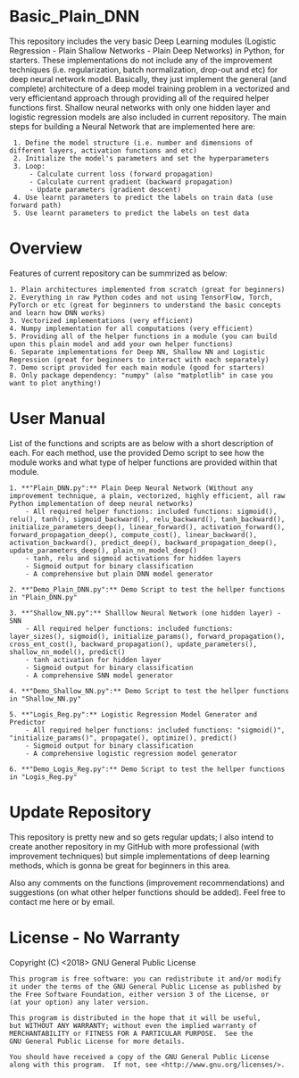# Basic_Plain_DNN
This repository includes the very basic Deep Learning modules (Logistic Regression - Plain Shallow Networks - Plain Deep Networks) in Python, for starters. These implementations do not include any of the improvement techniques (i.e. regularization, batch normalization, drop-out and etc) for deep neural network model. Basically, they just implement the general (and complete) architecture of a deep model training problem in a vectorized and very efficientand approach through providing all of the required helper functions first. Shallow neural networks with only one hidden layer and logistic regression models are also included in current repository. The main steps for building a Neural Network that are implemented here are:

     1. Define the model structure (i.e. number and dimensions of different layers, activation functions and etc) 
     2. Initialize the model's parameters and set the hyperparameters
     3. Loop:
         - Calculate current loss (forward propagation)
         - Calculate current gradient (backward propagation)
         - Update parameters (gradient descent)
     4. Use learnt parameters to predict the labels on train data (use forward path)
     5. Use learnt parameters to predict the labels on test data

# Overview
 Features of current repository can be summrized as below:
 
	1. Plain architectures implemented from scratch (great for beginners)
	2. Everything in raw Python codes and not using TensorFlow, Torch, PyTorch or etc (great for beginners to understand the basic concepts and learn how DNN works)
	3. Vectorized implementations (very efficient)
	4. Numpy implementation for all computations (very efficient)
	5. Providing all of the helper functions in a module (you can build upon this plain model and add your own helper functions)
	6. Separate implementations for Deep NN, Shallow NN and Logistic Regression (great for beginners to interact with each separately)
	7. Demo script provided for each main module (good for starters)
	8. Only package dependency: "numpy" (also "matplotlib" in case you want to plot anything!)

# User Manual
List of the functions and scripts are as below with a short description of each. For each method, use the provided Demo script to see how the module works and what type of helper functions are provided within that module.

	1. **"Plain_DNN.py":** Plain Deep Neural Network (Without any improvement technique, a plain, vectorized, highly efficient, all raw Python implementation of deep neural networks)
		- All required helper functions: included functions: sigmoid(), relu(), tanh(), sigmoid_backward(), relu_backward(), tanh_backward(), initialize_parameters_deep(), linear_forward(), activation_forward(), forward_propagation_deep(), compute_cost(), linear_backward(), activation_backward(), predict_deep(), backward_propagation_deep(), update_parameters_deep(), plain_nn_model_deep()
		- tanh, relu and sigmoid activations for hidden layers
		- Sigmoid output for binary classification
		- A comprehensive but plain DNN model generator
	
	2. **"Demo_Plain_DNN.py":** Demo Script to test the hellper functions in "Plain_DNN.py"
	
	3. **"Shallow_NN.py":** Shalllow Neural Network (one hidden layer) - SNN
		- All required helper functions: included functions: layer_sizes(), sigmoid(), initialize_params(), forward_propagation(), cross_ent_cost(), backward_propagation(), update_parameters(), shallow_nn_model(), predict()
		- tanh activation for hidden layer
		- Sigmoid output for binary classification
		- A comprehensive SNN model generator
	
	4. **"Demo_Shallow_NN.py":** Demo Script to test the hellper functions in "Shallow_NN.py"
	
	5. **"Logis_Reg.py":** Logistic Regression Model Generator and Predictor
		- All required helper functions: included functions: "sigmoid()", "initialize_params()", propagate(), optimize(), predict()
		- Sigmoid output for binary classification
		- A comprehensive logistic regression model generator
		
	6. **"Demo_Logis_Reg.py":** Demo Script to test the hellper functions in "Logis_Reg.py"
	
# Update Repository
This repository is pretty new and so gets regular updats; I also intend to create another repository in my GitHub with more professional (with improvement techniques) but simple implementations of deep learning methods, which is gonna be great for beginners in this area. 

Also any comments on the functions (improvement recommendations) and suggestions (on what other helper functions should be added). Feel free to contact me here or by email.

# License - No Warranty

Copyright (C) <2018> GNU General Public License
    
    This program is free software: you can redistribute it and/or modify
    it under the terms of the GNU General Public License as published by
    the Free Software Foundation, either version 3 of the License, or
    (at your option) any later version.
    
    This program is distributed in the hope that it will be useful,
    but WITHOUT ANY WARRANTY; without even the implied warranty of
    MERCHANTABILITY or FITNESS FOR A PARTICULAR PURPOSE.  See the
    GNU General Public License for more details.
    
    You should have received a copy of the GNU General Public License
    along with this program.  If not, see <http://www.gnu.org/licenses/>.

